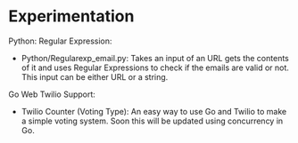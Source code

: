 Experimentation
=================

Python: 
Regular Expression:
- Python/Regularexp_email.py:
    Takes an input of an URL gets the contents of it and uses Regular Expressions to check if the emails are valid or not. This input can be either URL or a string. 

Go
Web Twilio Support:
- Twilio Counter (Voting Type):
    An easy way to use Go and Twilio to make a simple voting system. Soon this will be updated using concurrency in Go.
